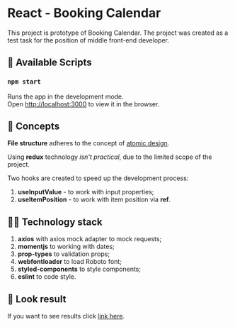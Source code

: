 # React - Booking Calendar

This project is prototype of Booking Calendar. 
The project was created as a test task for the position of middle front-end developer.

## 📝 Available Scripts

### `npm start`

Runs the app in the development mode.<br />
Open [http://localhost:3000](http://localhost:3000) to view it in the browser.

## 👾 Concepts

**File structure** adheres to the concept of 
[atomic design](https://bradfrost.com/blog/post/atomic-web-design/).

Using **redux** technology *isn't practical*, due to the limited scope of the project.

Two hooks are created to speed up the development process: 
1. **useInputValue** - to work with input properties;
2. **useItemPosition** - to work with item position via **ref**.

## 👨‍💻 Technology stack
1. **axios** with axios mock adapter to mock requests;
2. **momentjs** to working with dates;
3. **prop-types** to validation props;
4. **webfontloader** to load Roboto font;
5. **styled-components** to style components;
6. **eslint** to code style.

## 👀 Look result
If you want to see results click [link here](https://calendar-test-task.netlify.app).
